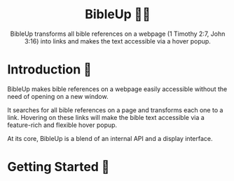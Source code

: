 ﻿<h1 align="center">BibleUp 📖💡</h1>
<p align="center">
BibleUp transforms all bible references on a webpage (1 Timothy 2:7, John 3:16) into links and makes the text accessible via a hover popup.<br>
</p>

	
# Introduction 💫
BibleUp makes bible references on a webpage easily accessible without the need of opening on a new window.

It searches for all bible references on a page and transforms each one to a link. Hovering on these links will make the bible text accessible via a feature-rich and flexible hover popup.

At its core, BibleUp is a blend of an internal API and a display interface.

# Getting Started 🚀
## <script> include
To integrate BibleUp using the script tag, put the following code at the bottom of ```body``` 
```javascript
<script src="cdn.jsdelivr.net/npm/bibleup"></script>
```
## ES Module
BibleUp also ships with native ES module build.
Simply import BibleUp from the module.
```javascript
import BibleUp from "https://skypack.com/bibleup
```
## NPM
Install package locally from NPM
```
$ npm install bibleup
```

# Usage ⚡
After installing, create a BibleUp instance and call the ```create``` method.
```javascript
let body = document.querySelector(body);
let bibleup = new BibleUp(body);
bibleup.create();
```

A BibleUp instance accepts two arguments: 
- The selector: A typical HTMLElement
- An object that defines BibleUp behaviour

```javascript
let bibleup = new BibleUp(body, {
 // default values
 version: 'kjv',
 linkStyle: 'classic',
 popup: 'classic',
 darkTheme: false,
 bu_ignore: ['H1', 'H2', 'H3', 'H4', 'H5', 'H6', 'IMG', 'A'],
 bu_allow: []
});
```

## Options
### ```version```
The Bible version to display on hover. BibleUp currently supports only 5 versions: KJV, ASV, BBE, WEB and YLT<br>
Default: ```kjv```

### ```linkStyle```
BibleUp comes with different link styles: ```classic```, ```underline```, ```style1```, ```style2```<br>
Default: ```classic```

You can replace these with your custom css style. Use the following selector
```css
#bu-link-all.bu-link.myStyle {
 color: blue;
}
```
```javascript
let bibleup = new BibleUp(body, {
 linkStyle: 'myStyle'
})
```

### ```darkTheme```
A boolean to toggle dark theme on popup<br>
Default: ```false```

### ```popup```
BibleUp popup style. Check out the [Themes documentation](./docs/themes.md) for a list of popup styles<br>
Default: ```classic```

### ```bu_allow```
BibleUp ignores bible references on the following elements by default: h1-h6, img, a, input, select, textarea, script. <br
Use this option to look up bible references on certain elements.
<br>
Type: array
```javascript
let bibleup = new BibleUp(body, {
 bu_allow: ['H4','H5'] //allow references on h4 and h5 tags
})
```

## Methods
### ```create()```
Put BibleUp to work using the ```create()``` method. This method doesn't accept any argument.

### ```getOptions()```
A getter method that returns all active BibleUp options. Use ```JSON.stringify()``` to parse to string
```javascript
console.log(bibleup.getOptions) //[object Object]
```

# Behaviour
Check out all book abbreviations, their aliases and guidelines here: [Bible citations](./docs/guidelines.md)

The following are tested bible citations:
John 3:16 ✔️<br>
Romans 4:5-6 ✔️<br>
Acts 1:8, 10, 12 ✔️<br>
Jn. 3:3, 6-9 ✔️<br>
1 cor 1:1 ❌  1 Cor 1:1 ✔️<br>

All bible books must start with a capital letter. Check the [guidelines](./docs/guidelines.md) for more details

# Contributions
Push requests and issues are always welcomed.<br>
Kindly make sure you state the specifics in details, whether a bug, feature requests or a fix.<br>
Thank you!

